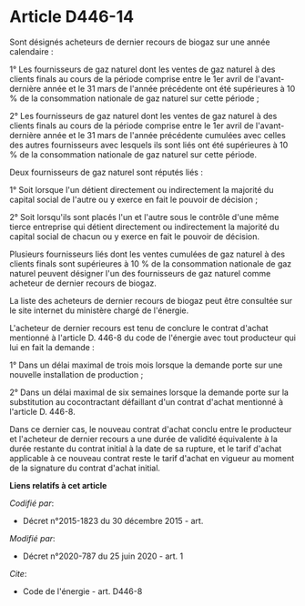 # Article D446-14

Sont désignés acheteurs de dernier recours de biogaz sur une année calendaire :

1° Les fournisseurs de gaz naturel dont les ventes de gaz naturel à des clients finals au cours de la période comprise entre
le 1er avril de l'avant-dernière année et le 31 mars de l'année précédente ont été supérieures à 10 % de la consommation
nationale de gaz naturel sur cette période ;

2° Les fournisseurs de gaz naturel dont les ventes de gaz naturel à des clients finals au cours de la période comprise entre
le 1er avril de l'avant-dernière année et le 31 mars de l'année précédente cumulées avec celles des autres fournisseurs avec
lesquels ils sont liés ont été supérieures à 10 % de la consommation nationale de gaz naturel sur cette période.

Deux fournisseurs de gaz naturel sont réputés liés :

1° Soit lorsque l'un détient directement ou indirectement la majorité du capital social de l'autre ou y exerce en fait le
pouvoir de décision ;

2° Soit lorsqu'ils sont placés l'un et l'autre sous le contrôle d'une même tierce entreprise qui détient directement ou
indirectement la majorité du capital social de chacun ou y exerce en fait le pouvoir de décision.

Plusieurs fournisseurs liés dont les ventes cumulées de gaz naturel à des clients finals sont supérieures à 10 % de la
consommation nationale de gaz naturel peuvent désigner l'un des fournisseurs de gaz naturel comme acheteur de dernier recours
de biogaz.

La liste des acheteurs de dernier recours de biogaz peut être consultée sur le site internet du ministère chargé de
l'énergie.

L'acheteur de dernier recours est tenu de conclure le contrat d'achat mentionné à l'article D. 446-8 du code de l'énergie
avec tout producteur qui lui en fait la demande :

1° Dans un délai maximal de trois mois lorsque la demande porte sur une nouvelle installation de production ;

2° Dans un délai maximal de six semaines lorsque la demande porte sur la substitution au cocontractant défaillant d'un
contrat d'achat mentionné à l'article D. 446-8.

Dans ce dernier cas, le nouveau contrat d'achat conclu entre le producteur et l'acheteur de dernier recours a une durée de
validité équivalente à la durée restante du contrat initial à la date de sa rupture, et le tarif d'achat applicable à ce
nouveau contrat reste le tarif d'achat en vigueur au moment de la signature du contrat d'achat initial.

**Liens relatifs à cet article**

_Codifié par_:

  - Décret n°2015-1823 du 30 décembre 2015 - art.

_Modifié par_:

  - Décret n°2020-787 du 25 juin 2020 - art. 1

_Cite_:

  - Code de l'énergie - art. D446-8
